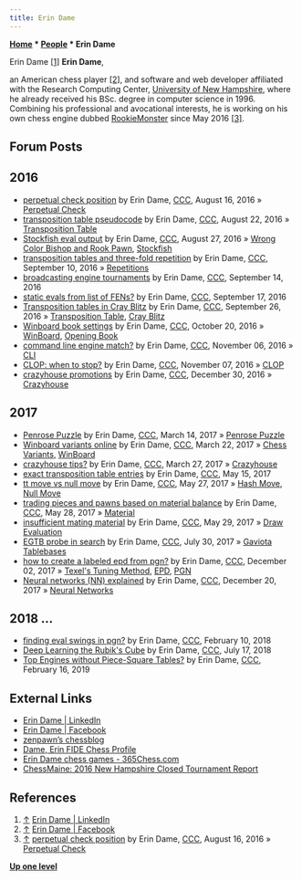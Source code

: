 ```yaml
---
title: Erin Dame
---
```

**[Home](Home "Home") * [People](People "People") * Erin Dame**

[](https://www.linkedin.com/in/erindame/) Erin Dame <a id="cite-note-1" href="#cite-ref-1">[1]</a>
**Erin Dame**,

an American chess player <a id="cite-note-2" href="#cite-ref-2">[2]</a>, and software and web developer affiliated with the Research Computing Center, [University of New Hampshire](https://en.wikipedia.org/wiki/University_of_New_Hampshire), where he already received his BSc. degree in computer science in 1996.
Combining his professional and avocational interests, he is working on his own chess engine dubbed [RookieMonster](index.php?title=RookieMonster&action=edit&redlink=1 "RookieMonster (page does not exist)") since May 2016 <a id="cite-note-3" href="#cite-ref-3">[3]</a>.

## Forum Posts

## 2016

- [perpetual check position](http://www.talkchess.com/forum/viewtopic.php?t=61140) by Erin Dame, [CCC](CCC "CCC"), August 16, 2016 » [Perpetual Check](Check#Perpetual "Check")
- [transposition table pseudocode](http://www.talkchess.com/forum/viewtopic.php?t=61193) by Erin Dame, [CCC](CCC "CCC"), August 22, 2016 » [Transposition Table](Transposition_Table "Transposition Table")
- [Stockfish eval output](http://www.talkchess.com/forum/viewtopic.php?t=61250) by Erin Dame, [CCC](CCC "CCC"), August 27, 2016 » [Wrong Color Bishop and Rook Pawn](Wrong_Color_Bishop_and_Rook_Pawn "Wrong Color Bishop and Rook Pawn"), [Stockfish](Stockfish "Stockfish")
- [transposition tables and three-fold repetition](http://www.talkchess.com/forum/viewtopic.php?t=61384) by Erin Dame, [CCC](CCC "CCC"), September 10, 2016 » [Repetitions](Repetitions "Repetitions")
- [broadcasting engine tournaments](http://www.talkchess.com/forum/viewtopic.php?t=61429) by Erin Dame, [CCC](CCC "CCC"), September 14, 2016
- [static evals from list of FENs?](http://www.talkchess.com/forum/viewtopic.php?t=61453) by Erin Dame, [CCC](CCC "CCC"), September 17, 2016
- [Transposition tables in Cray Blitz](http://www.talkchess.com/forum/viewtopic.php?t=61543) by Erin Dame, [CCC](CCC "CCC"), September 26, 2016 » [Transposition Table](Transposition_Table "Transposition Table"), [Cray Blitz](Cray_Blitz "Cray Blitz")
- [Winboard book settings](http://www.talkchess.com/forum/viewtopic.php?t=61780) by Erin Dame, [CCC](CCC "CCC"), October 20, 2016 » [WinBoard](WinBoard "WinBoard"), [Opening Book](Opening_Book "Opening Book")
- [command line engine match?](http://www.talkchess.com/forum/viewtopic.php?t=61988) by Erin Dame, [CCC](CCC "CCC"), November 06, 2016 » [CLI](CLI "CLI")
- [CLOP: when to stop?](http://www.talkchess.com/forum/viewtopic.php?t=62012) by Erin Dame, [CCC](CCC "CCC"), November 07, 2016 » [CLOP](CLOP "CLOP")
- [crazyhouse promotions](http://www.talkchess.com/forum/viewtopic.php?t=62654) by Erin Dame, [CCC](CCC "CCC"), December 30, 2016 » [Crazyhouse](Crazyhouse "Crazyhouse")

## 2017

- [Penrose Puzzle](http://www.talkchess.com/forum/viewtopic.php?t=63438) by Erin Dame, [CCC](CCC "CCC"), March 14, 2017 » [Penrose Puzzle](Chess_Problems,_Compositions_and_Studies#Penrose "Chess Problems, Compositions and Studies")
- [Winboard variants online](http://www.talkchess.com/forum/viewtopic.php?t=63525) by Erin Dame, [CCC](CCC "CCC"), March 22, 2017 » [Chess Variants](Games#ChessVariants "Games"), [WinBoard](WinBoard "WinBoard")
- [crazyhouse tips?](http://www.talkchess.com/forum/viewtopic.php?t=63571) by Erin Dame, [CCC](CCC "CCC"), March 27, 2017 » [Crazyhouse](Crazyhouse "Crazyhouse")
- [exact transposition table entries](http://www.talkchess.com/forum/viewtopic.php?t=63990) by Erin Dame, [CCC](CCC "CCC"), May 15, 2017
- [tt move vs null move](http://www.talkchess.com/forum/viewtopic.php?t=64093) by Erin Dame, [CCC](CCC "CCC"), May 27, 2017 » [Hash Move](Hash_Move "Hash Move"), [Null Move](Null_Move "Null Move")
- [trading pieces and pawns based on material balance](http://www.talkchess.com/forum/viewtopic.php?t=64110) by Erin Dame, [CCC](CCC "CCC"), May 28, 2017 » [Material](Material "Material")
- [insufficient mating material](http://www.talkchess.com/forum/viewtopic.php?t=64115) by Erin Dame, [CCC](CCC "CCC"), May 29, 2017 » [Draw Evaluation](Draw_Evaluation "Draw Evaluation")
- [EGTB probe in search](http://www.talkchess.com/forum3/viewtopic.php?f=7&t=64767) by Erin Dame, [CCC](CCC "CCC"), July 30, 2017 » [Gaviota Tablebases](Gaviota_Tablebases "Gaviota Tablebases")
- [how to create a labeled epd from pgn?](http://www.talkchess.com/forum/viewtopic.php?t=65881) by Erin Dame, [CCC](CCC "CCC"), December 02, 2017 » [Texel's Tuning Method](Texel%27s_Tuning_Method "Texel's Tuning Method"), [EPD](Extended_Position_Description "Extended Position Description"), [PGN](Portable_Game_Notation "Portable Game Notation")
- [Neural networks (NN) explained](http://www.talkchess.com/forum3/viewtopic.php?f=2&t=66076) by Erin Dame, [CCC](CCC "CCC"), December 20, 2017 » [Neural Networks](Neural_Networks "Neural Networks")

## 2018 ...

- [finding eval swings in pgn?](http://www.talkchess.com/forum3/viewtopic.php?f=7&t=66554) by Erin Dame, [CCC](CCC "CCC"), February 10, 2018
- [Deep Learning the Rubik's Cube](http://www.talkchess.com/forum3/viewtopic.php?f=2&t=68010) by Erin Dame, [CCC](CCC "CCC"), July 17, 2018
- [Top Engines without Piece-Square Tables?](http://www.talkchess.com/forum3/viewtopic.php?f=7&t=69929) by Erin Dame, [CCC](CCC "CCC"), February 16, 2019

## External Links

- [Erin Dame | LinkedIn](https://www.linkedin.com/in/erindame/)
- [Erin Dame | Facebook](https://www.facebook.com/erin.dame)
- [zenpawn’s chessblog](http://www.zenpawn.com/chessblog/)
- [Dame, Erin FIDE Chess Profile](http://ratings.fide.com/card.phtml?event=2084422)
- [Erin Dame chess games - 365Chess.com](https://www.365chess.com/players/Erin_Dame)
- [ChessMaine: 2016 New Hampshire Closed Tournament Report](http://chessmaine.net/chessmaine/2016/03/nh-closed-march.html)

## References

1. <a id="cite-ref-1" href="#cite-note-1">↑</a> [Erin Dame | LinkedIn](https://www.linkedin.com/in/erindame/)
1. <a id="cite-ref-2" href="#cite-note-2">↑</a> [Erin Dame | Facebook](https://www.facebook.com/erin.dame)
1. <a id="cite-ref-3" href="#cite-note-3">↑</a> [perpetual check position](http://www.talkchess.com/forum/viewtopic.php?t=61140) by Erin Dame, [CCC](CCC "CCC"), August 16, 2016 » [Perpetual Check](Check#Perpetual "Check")

**[Up one level](People "People")**

